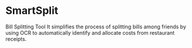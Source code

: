 # SmartSplit
Bill Splitting Tool
It simplifies the process of splitting bills among friends by using OCR to automatically identify and allocate costs from restaurant receipts.
